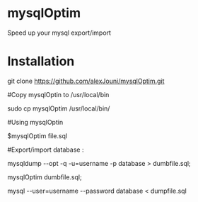# mysqlOptim
Speed up your mysql export/import

# Installation

git clone https://github.com/alexJouni/mysqlOptim.git


#Copy mysqlOptin to /usr/local/bin

sudo cp mysqlOptim  /usr/local/bin/

#Using mysqlOptin

$mysqlOptim  file.sql



#Export/import database :

mysqldump --opt  -q -u=username -p database > dumbfile.sql;

mysqlOptim  dumbfile.sql;

mysql --user=username --password database < dumpfile.sql


